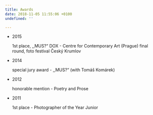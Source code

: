 ```yaml
---
title: Awards
date: 2018-11-05 11:55:06 +0100
undefined: ''

---
```

* 2015

  1st place, ,,MUS?“ DOX - Centre for Contemporary Art (Prague) final round, foto festival Český Krumlov
* 2014

  special jury award - ,,MUS?“ (with Tomáš Komárek)
* 2012

  honorable mention - Poetry and Prose
* 2011

  1st place - Photographer of the Year Junior